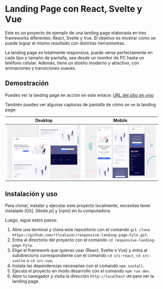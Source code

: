 # Landing Page con React, Svelte y Vue
Este es un proyecto de ejemplo de una landing page elaborada en tres frameworks diferentes: React, Svelte y Vue. El objetivo es mostrar cómo se puede lograr el mismo resultado con distintas herramientas.

La landing page es totalmente responsiva, puede verse perfectamente en cada tipo y tamaño de pantalla, sea desde un monitor de PC hasta un teléfono celular. Además, tiene un diseño moderno y atractivo, con animaciones y transiciones suaves.

## Demostración
Puedes ver la landing page en acción en este enlace:
[URL del sitio en vivo](https://rtlsalazar.github.io/responsive-preview-component/site/index.html)

También puedes ver algunas capturas de pantalla de cómo se ve la landing page:

| Desktop | Mobile | 
| - | - |
| ![Desktop Preview](./Screenshot_desktop.webp) |![Mobile Preview](./Screenshot_mobile.webp) |


## Instalación y uso

Para clonar, instalar y ejecutar este proyecto localmente, necesitas tener instalado [Git], [Node.js] y [npm] en tu computadora.

Luego, sigue estos pasos:

1. Abre una terminal y clona este repositorio con el comando `git clone https://github.com/rtlsalazar/responsive-landing-page-Fylo.git`.
2. Entra al directorio del proyecto con el comando `cd responsive-landing-page-Fylo`.
3. Elige el framework que quieras usar (React, Svelte o Vue) y entra al subdirectorio correspondiente con el comando `cd src-react`, `cd src-svelte` o `cd src-vue`.
4. Instala las dependencias necesarias con el comando `npm install`.
5. Ejecuta el proyecto en modo desarrollo con el comando `npm run dev`.
6. Abre tu navegador y visita la dirección `http://localhost:80` para ver la landing page.